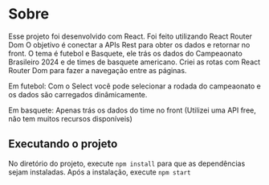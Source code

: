 # Sobre

Esse projeto foi desenvolvido com React. Foi feito utilizando React Router Dom
O objetivo é conectar a APIs Rest para obter os dados e retornar no front.
O tema é futebol e Basquete, ele trás os dados do Campeaonato Brasileiro 2024 e de times de basquete americano.
Criei as rotas com React Router Dom para fazer a navegação entre as páginas.

Em futebol: Com o Select você pode selecionar a rodada do campeaonato e os dados são carregados dinâmicamente. 

Em basquete: Apenas trás os dados do time no front (Utilizei uma API free, não tem muitos recursos disponíveis)

## Executando o projeto

No diretório do projeto, execute `npm install` para que as dependências sejam instaladas.
Após a instalação, execute `npm start`